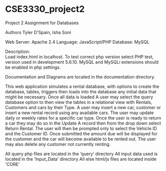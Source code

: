 # CSE3330_project2
Project 2 Assignment for Databases

Authors Tyler D'Spain, Isha Soni

Web Server: 	Apache 2.4
Language: 	JavaScript/PHP
Database: 	MySQL

Description: 	
Load index.html in localhost.  To test correct php version select PHP test, version used in development 5.6.10.  MySQL and MySQLi extensions should be enabled in php settings.  

Documentation and Diagrams are located in the documentation directory.

This web application simulates a rental database, with options to create the database, tables, triggers then loads into the database any initial data that might be necessary.  Once all data is loaded
A user may select the query database option to then view the tables in a relational view with Rentals, Customers and cars by their Type.  A user may insert a new car, customer or insert a new rental record
using any available cars.  The user may update daily or weekly rates for a specific car type.  Once the user is ready to return a car they may do so in the Update A record then from the drop down select Return Rental.
The user will then be prompted only to select the Vehicle ID and the Customer ID.  Once submitted the amount due will be displayed for the customer and the car will become available to be rented out.  The user may 
also delete any customer not currently renting.

All query php files are located in the ‘query’ directory
All input data used is located in the 'Input_Data' directory
All else html/js files are located inside 'CORE'

